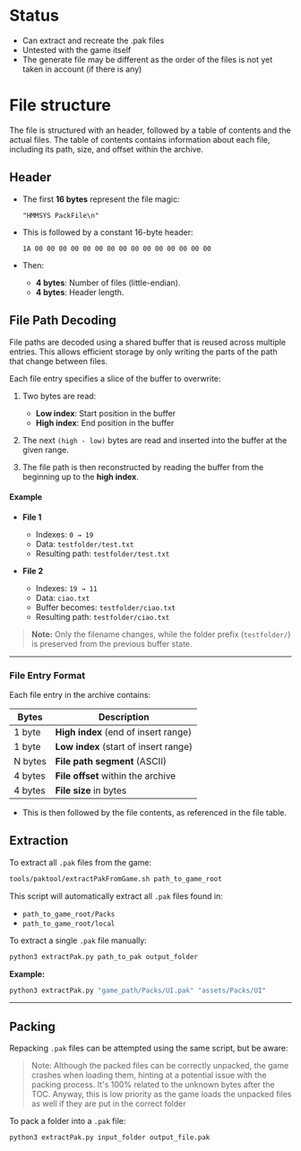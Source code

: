 # Status
- Can extract and recreate the .pak files
- Untested with the game itself
- The generate file may be different as the order of the files is not yet taken in account (if there is any)

# File structure

The file is structured with an header, followed by a table of contents and the actual files. The table of contents contains information about each file, including its path, size, and offset within the archive.

## Header

* The first **16 bytes** represent the file magic:

  ```
  "HMMSYS PackFile\n"
  ```

* This is followed by a constant 16-byte header:

  ```
  1A 00 00 00 00 00 00 00 00 00 00 00 00 00 00 00
  ```

* Then:

  * **4 bytes**: Number of files (little-endian).
  * **4 bytes**: Header length.

## File Path Decoding

File paths are decoded using a shared buffer that is reused across multiple entries. This allows efficient storage by only writing the parts of the path that change between files.

Each file entry specifies a slice of the buffer to overwrite:

1. Two bytes are read:  
   - **Low index**: Start position in the buffer  
   - **High index**: End position in the buffer

2. The next `(high - low)` bytes are read and inserted into the buffer at the given range.

3. The file path is then reconstructed by reading the buffer from the beginning up to the **high index**.

#### Example

- **File 1**
  - Indexes: `0 → 19`  
  - Data: `testfolder/test.txt`  
  - Resulting path: `testfolder/test.txt`

- **File 2**
  - Indexes: `19 → 11`  
  - Data: `ciao.txt`  
  - Buffer becomes: `testfolder/ciao.txt`  
  - Resulting path: `testfolder/ciao.txt`

> **Note:** Only the filename changes, while the folder prefix (`testfolder/`) is preserved from the previous buffer state.

---

### File Entry Format

Each file entry in the archive contains:

| Bytes   | Description                           |
|---------|---------------------------------------|
| 1 byte  | **High index** (end of insert range)  |
| 1 byte  | **Low index** (start of insert range) |
| N bytes | **File path segment** (ASCII)         |
| 4 bytes | **File offset** within the archive    |
| 4 bytes | **File size** in bytes                |


* This is then followed by the file contents, as referenced in the file table.


## Extraction

To extract all `.pak` files from the game:

```bash
tools/paktool/extractPakFromGame.sh path_to_game_root
```

This script will automatically extract all `.pak` files found in:

* `path_to_game_root/Packs`
* `path_to_game_root/local`


To extract a single `.pak` file manually:

```bash
python3 extractPak.py path_to_pak output_folder
```

**Example:**

```bash
python3 extractPak.py "game_path/Packs/UI.pak" "assets/Packs/UI"
```

---

## Packing

Repacking `.pak` files can be attempted using the same script, but be aware:

> Note: Although the packed files can be correctly unpacked, the game crashes when loading them, hinting at a potential issue with the packing process. It's 100% related to the unknown bytes after the TOC. Anyway, this is low priority as the game loads the unpacked files as well if they are put in the correct folder

To pack a folder into a `.pak` file:

```bash
python3 extractPak.py input_folder output_file.pak
```
